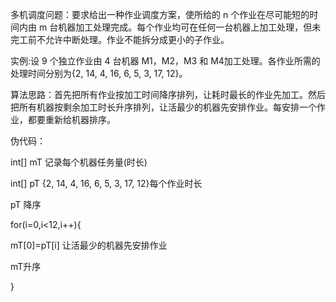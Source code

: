 多机调度问题：要求给出一种作业调度方案，使所给的 n 个作业在尽可能短的时间内由 m 台机器加工处理完成。每个作业均可在任何一台机器上加工处理，但未完工前不允许中断处理。作业不能拆分成更小的子作业。

实例:设 9 个独立作业由 4 台机器 M1，M2，M3 和 M4加工处理。各作业所需的处理时间分别为{2, 14, 4, 16, 6, 5, 3, 17, 12}。

算法思路：首先把所有作业按加工时间降序排列，让耗时最长的作业先加工。然后把所有机器按剩余加工时长升序排列，让活最少的机器先安排作业。每安排一个作业，都要重新给机器排序。

伪代码：

int[] mT 记录每个机器任务量(时长)

int[] pT {2, 14, 4, 16, 6, 5, 3, 17, 12}每个作业时长

pT 降序

for(i=0,i<12,i++){

mT[0]=pT[i] 让活最少的机器先安排作业

mT升序

}
